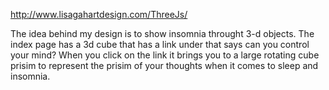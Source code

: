 http://www.lisagahartdesign.com/ThreeJs/

The idea behind my design is to show insomnia throught 3-d objects. The index page has a 3d cube that has a link under that says can you control your mind? When you click on the link it brings you to a large rotating cube prisim to represent the prisim of your thoughts when it comes to sleep and insomnia.
